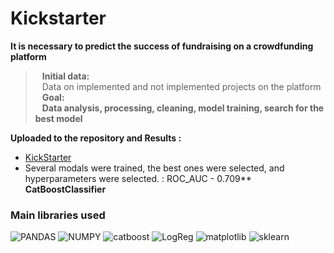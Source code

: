 # Kickstarter 

**It is necessary to predict the success of fundraising on a crowdfunding platform**
> &ensp; **Initial data:**
<br/>&ensp; Data on implemented and not implemented projects on the platform <br/>
> &ensp; **Goal:**
<br/>&ensp;  **Data analysis, processing, cleaning, model training, search for the best model**

**Uploaded to the repository and Results :**
* [KickStarter](https://github.com/SergeyGermanovichML/ML-projects/blob/main/KS.ipynb****)
* Several modals were trained, the best ones were selected, and hyperparameters were selected. : ROC_AUC - 0.709** **CatBoostClassifier**


### Main libraries used

![PANDAS](https://img.shields.io/badge/PANDAS-1.3.5-090909??style=flat-square&logo=PANDAS)
![NUMPY](https://img.shields.io/badge/NUMPY-1.21.5-090909??style=flat-square&logo=NUMPY)
![catboost](https://img.shields.io/badge/CATBOOST-1.2.1-090909??style=flat-square&logo=catboost)
![LogReg](https://img.shields.io/badge/LogReg-090909??style=flat-square&logo=catboost)
![matplotlib](https://img.shields.io/badge/matplotlib-090909??style=flat-square&logo=pydantic)
![sklearn](https://img.shields.io/badge/sklearn-090909??style=flat-square&logo=psycopg2)
